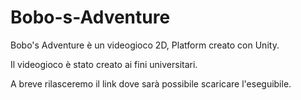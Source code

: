 # Bobo-s-Adventure

Bobo's Adventure è un videogioco 2D, Platform creato con Unity.

Il videogioco è stato creato ai fini universitari.

A breve rilasceremo il link dove sarà possibile scaricare l'eseguibile.
